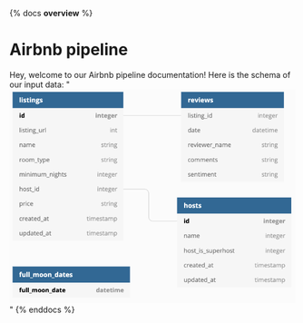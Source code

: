 {% docs __overview__ %}
# Airbnb pipeline
Hey, welcome to our Airbnb pipeline documentation!
Here is the schema of our input data:
"![input schema](assets/input_schema.png)"
{% enddocs %}